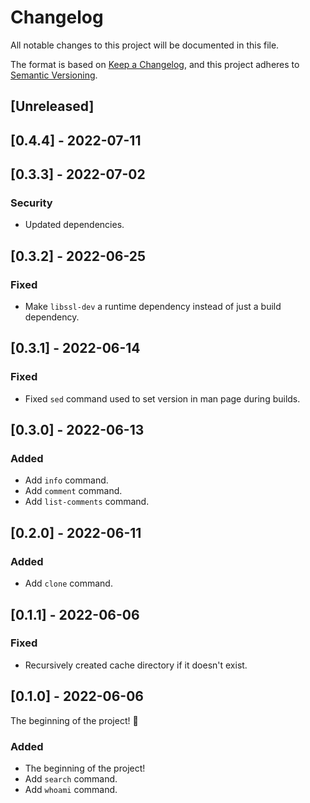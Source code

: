 # Changelog
All notable changes to this project will be documented in this file.

The format is based on [Keep a Changelog](https://keepachangelog.com/en/1.0.0/),
and this project adheres to [Semantic Versioning](https://semver.org/spec/v2.0.0.html).

## [Unreleased]

## [0.4.4] - 2022-07-11

## [0.3.3] - 2022-07-02
### Security
- Updated dependencies.

## [0.3.2] - 2022-06-25
### Fixed
- Make `libssl-dev` a runtime dependency instead of just a build dependency.

## [0.3.1] - 2022-06-14
### Fixed
- Fixed `sed` command used to set version in man page during builds.

## [0.3.0] - 2022-06-13
### Added
- Add `info` command.
- Add `comment` command.
- Add `list-comments` command.

## [0.2.0] - 2022-06-11
### Added
- Add `clone` command.

## [0.1.1] - 2022-06-06
### Fixed
- Recursively created cache directory if it doesn't exist.

## [0.1.0] - 2022-06-06
The beginning of the project! 🥳

### Added
- The beginning of the project!
- Add `search` command.
- Add `whoami` command.
